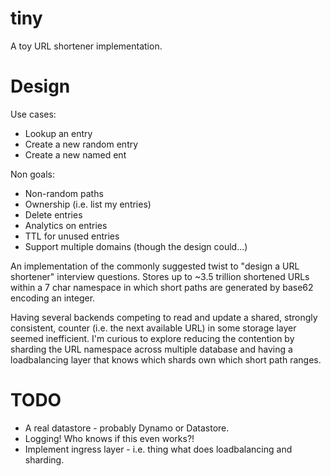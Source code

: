 # tiny
A toy URL shortener implementation.

# Design
Use cases:
* Lookup an entry
* Create a new random entry
* Create a new named ent

Non goals:
* Non-random paths
* Ownership (i.e. list my entries)
* Delete entries
* Analytics on entries
* TTL for unused entries
* Support multiple domains (though the design could...)

An implementation of the commonly suggested twist to "design a URL shortener"
interview questions. Stores up to ~3.5 trillion shortened URLs within a 7 char
namespace in which short paths are generated by base62 encoding an integer.

Having several backends competing to read and update a shared, strongly
consistent, counter (i.e. the next available URL) in some storage layer seemed
inefficient. I'm curious to explore reducing the contention by sharding the
URL namespace across multiple database and having a loadbalancing layer that
knows which shards own which short path ranges.

# TODO
* A real datastore - probably Dynamo or Datastore.
* Logging! Who knows if this even works?!
* Implement ingress layer - i.e. thing what does loadbalancing and sharding.
